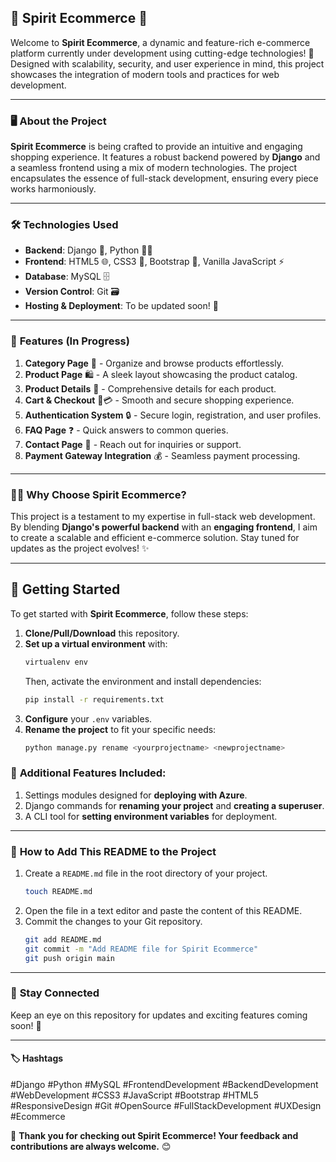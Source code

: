 ## 🌟 Spirit Ecommerce 🛒

Welcome to **Spirit Ecommerce**, a dynamic and feature-rich e-commerce platform currently under development using cutting-edge technologies! 🚀 Designed with scalability, security, and user experience in mind, this project showcases the integration of modern tools and practices for web development.

---

### 🖥️ **About the Project**

**Spirit Ecommerce** is being crafted to provide an intuitive and engaging shopping experience. It features a robust backend powered by **Django** and a seamless frontend using a mix of modern technologies. The project encapsulates the essence of full-stack development, ensuring every piece works harmoniously.

---

### 🛠️ **Technologies Used**

-  **Backend**: Django 🐍, Python 🧑‍💻
-  **Frontend**: HTML5 🌐, CSS3 🎨, Bootstrap 📱, Vanilla JavaScript ⚡
-  **Database**: MySQL 🗄️
-  **Version Control**: Git 🗃️
-  **Hosting & Deployment**: To be updated soon! 🚀

---

### 📂 **Features (In Progress)**

1. **Category Page** 📂 - Organize and browse products effortlessly.
2. **Product Page** 🛍️ - A sleek layout showcasing the product catalog.
3. **Product Details** 📝 - Comprehensive details for each product.
4. **Cart & Checkout** 🛒💳 - Smooth and secure shopping experience.
5. **Authentication System** 🔒 - Secure login, registration, and user profiles.
6. **FAQ Page** ❓ - Quick answers to common queries.
7. **Contact Page** 📧 - Reach out for inquiries or support.
8. **Payment Gateway Integration** 💰 - Seamless payment processing.

---

### 👨‍💻 **Why Choose Spirit Ecommerce?**

This project is a testament to my expertise in full-stack web development. By blending **Django's powerful backend** with an **engaging frontend**, I aim to create a scalable and efficient e-commerce solution. Stay tuned for updates as the project evolves! ✨

---

## 🚀 **Getting Started**

To get started with **Spirit Ecommerce**, follow these steps:

1. **Clone/Pull/Download** this repository.
2. **Set up a virtual environment** with:
   ```bash
   virtualenv env
   ```
   Then, activate the environment and install dependencies:
   ```bash
   pip install -r requirements.txt
   ```
3. **Configure** your `.env` variables.
4. **Rename the project** to fit your specific needs:
   ```bash
   python manage.py rename <yourprojectname> <newprojectname>
   ```

### 🎁 **Additional Features Included:**

1. Settings modules designed for **deploying with Azure**.
2. Django commands for **renaming your project** and **creating a superuser**.
3. A CLI tool for **setting environment variables** for deployment.

---

### 📜 **How to Add This README to the Project**

1. Create a `README.md` file in the root directory of your project.
   ```bash
   touch README.md
   ```
2. Open the file in a text editor and paste the content of this README.
3. Commit the changes to your Git repository.
   ```bash
   git add README.md
   git commit -m "Add README file for Spirit Ecommerce"
   git push origin main
   ```

---

### 🔖 **Stay Connected**

Keep an eye on this repository for updates and exciting features coming soon! 🌟

---

#### 🏷️ **Hashtags**

#Django #Python #MySQL #FrontendDevelopment #BackendDevelopment #WebDevelopment #CSS3 #JavaScript #Bootstrap #HTML5 #ResponsiveDesign #Git #OpenSource #FullStackDevelopment #UXDesign #Ecommerce

🎉 **Thank you for checking out Spirit Ecommerce! Your feedback and contributions are always welcome.** 😊
